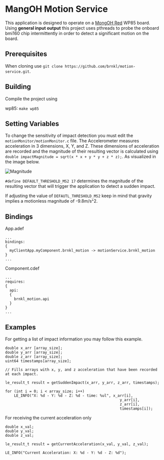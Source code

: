 MangOH Motion Service
======
This application is designed to operate on a [MongOH Red](https://mangoh.io/mangoh-red-new) WP85 board. Using **general input output** this project uses pthreads to probe the onboard bmi160 chip intermittently in order to detect a significant motion on the board.

## Prerequisites

When cloning use ``git clone https://github.com/brnkl/motion-service.git``.


## Building
Compile the project using 

wp85: 	``make wp85``

## Setting Variables
To change the sensitivity of impact detection you must edit the `motionMonitor/motionMonitor.c` file.
The Accelerometer measures acceleration in 3 dimensions, X, Y, and Z. These dimensions of acceleration are recorded and the magnitude of their resulting vector is calculated using ``double impactMagnitude = sqrt(x * x + y * y + z * z);``. As visualized in the image below.

![Magnitude](https://www.intmath.com/vectors/img/235-3D-vector.png)


`#define DEFAULT_THRESHOLD_MS2 17` determines the magnitude of the resulting vector that will trigger the application to detect a sudden impact. 

If adjusting the value of `DEFAUTL_THRESHOLD_MS2` keep in mind that gravity implies a motionless magnitude of -9.8m/s^2.

## Bindings 
App.adef
```
...
bindings:
{
  myClientApp.myComponent.brnkl_motion -> motionService.brnkl_motion
}
...
```
Component.cdef
```
...
requires:
{
  api:
  {
    brnkl_motion.api
  }
}
...
```


## Examples
For getting a list of impact information you may follow this example.
```
double x_arr [array_size];
double y_arr [array_size];
double z_arr [array_size];
uint64 timestamps[array_size];

// Fills arrays with x, y, and z acceleration that have been recorded at each impact.

le_result_t result = getSuddenImpact(x_arr, y_arr, z_arr, timestamps);

for (int i = 0; i < array_size; i++)
    LE_INFO("X: %d - Y: %d - Z: %d - time: %ul", x_arr[i], 
                                                    y_arr[i], 
                                                    z_arr[i],
                                                    timestamps[i]);
```
For receiving the current acceleration only

```
double x_val;
double y_val;
double z_val;

le_result_t result = getCurrentAcceleration(x_val, y_val, z_val);

LE_INFO("Current Acceleration: X: %d - Y: %d - Z: %d");

```

